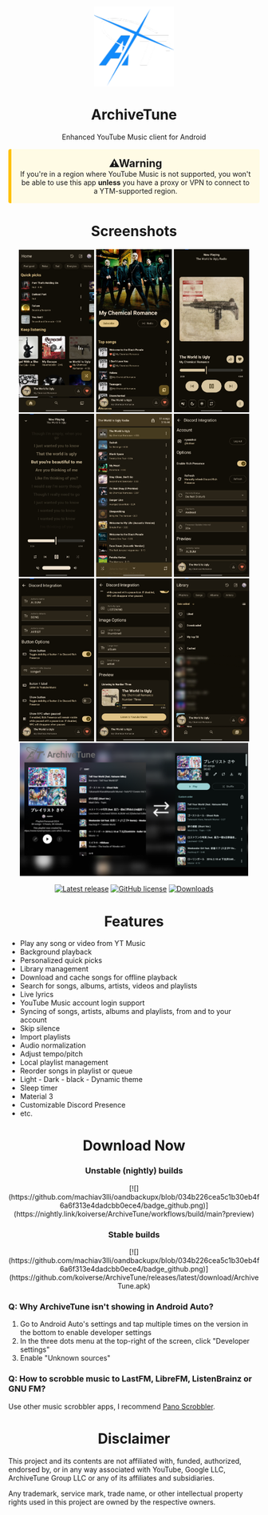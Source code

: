 <div align="center">
<img src="https://github.com/koiverse/ArchiveTune/blob/main/fastlane/metadata/android/en-US/images/icon.png" width="160" height="160" style="display: block; margin: 0 auto"/>
<h1>ArchiveTune</h1>
<p>Enhanced YouTube Music client for Android</p>

  <div style="padding: 16px; margin: 16px 0; background-color: #FFFBE5; border-left: 6px solid #FFC107; border-radius: 4px;">
  <h2 style="margin: 0;"><strong>⚠Warning</strong></h2>
 If you're in a region where YouTube Music is not supported, you won't be able to use this app <strong>unless</strong> you have a proxy or VPN to connect to a YTM-supported region.
  </div>

<h1>Screenshots</h1>

  <img src="https://github.com/koiverse/ArchiveTune/blob/main/fastlane/metadata/android/en-US/images/screenshots/screenshot_1.jpg" width="30%" />
  <img src="https://github.com/koiverse/ArchiveTune/blob/main/fastlane/metadata/android/en-US/images/screenshots/screenshot_2.jpg" width="30%" />
  <img src="https://github.com/koiverse/ArchiveTune/blob/main/fastlane/metadata/android/en-US/images/screenshots/screenshot_3.jpg" width="30%" />

  <img src="https://github.com/koiverse/ArchiveTune/blob/main/fastlane/metadata/android/en-US/images/screenshots/screenshot_4.jpg" width="30%" />
  <img src="https://github.com/koiverse/ArchiveTune/blob/main/fastlane/metadata/android/en-US/images/screenshots/screenshot_5.jpg" width="30%" />
  <img src="https://github.com/koiverse/ArchiveTune/blob/main/fastlane/metadata/android/en-US/images/screenshots/screenshot_6.jpg" width="30%" />
  <img src="https://github.com/koiverse/ArchiveTune/blob/main/fastlane/metadata/android/en-US/images/screenshots/screenshot_7.jpg" width="30%" />
  <img src="https://github.com/koiverse/ArchiveTune/blob/main/fastlane/metadata/android/en-US/images/screenshots/screenshot_8.jpg" width="30%" />
  <img src="https://github.com/koiverse/ArchiveTune/blob/main/fastlane/metadata/android/en-US/images/screenshots/screenshot_9.jpg" width="30%" />
  <img src="https://github.com/koiverse/ArchiveTune/blob/main/fastlane/metadata/android/en-US/images/screenshots/screenshot_features.png" width="91%" />
</p>

[![Latest release](https://img.shields.io/github/v/release/koiverse/ArchiveTune?style=for-the-badge)](https://github.com/koiverse/ArchiveTune/releases)
[![GitHub license](https://img.shields.io/github/license/koiverse/ArchiveTune?style=for-the-badge)](https://github.com/koiverse/ArchiveTune/blob/main/LICENSE)
[![Downloads](https://img.shields.io/github/downloads/koiverse/ArchiveTune/total?style=for-the-badge)](https://github.com/koiverse/ArchiveTune/releases)
</div>

<div align="center">
<h1>Features</h1>
 </div>
 
- Play any song or video from YT Music
- Background playback 
- Personalized quick picks 
- Library management 
- Download and cache songs for offline playback
- Search for songs, albums, artists, videos and playlists
- Live lyrics 
- YouTube Music account login support
- Syncing of songs, artists, albums and playlists, from and to your account
- Skip silence 
- Import playlists 
- Audio normalization 
- Adjust tempo/pitch 
- Local playlist management
- Reorder songs in playlist or queue 
- Light - Dark - black - Dynamic theme
- Sleep timer
- Material 3 
- Customizable Discord Presence
- etc.

<div align="center">
<h1>Download Now</h1>

<h3>Unstable (nightly) builds</h3>
[![](https://github.com/machiav3lli/oandbackupx/blob/034b226cea5c1b30eb4f6a6f313e4dadcbb0ece4/badge_github.png)](https://nightly.link/koiverse/ArchiveTune/workflows/build/main?preview)
<br>
<h3>Stable builds</h3>
[![](https://github.com/machiav3lli/oandbackupx/blob/034b226cea5c1b30eb4f6a6f313e4dadcbb0ece4/badge_github.png)](https://github.com/koiverse/ArchiveTune/releases/latest/download/ArchiveTune.apk)

</div>

<h3> Q: Why ArchiveTune isn't showing in Android Auto? </h3>

1. Go to Android Auto's settings and tap multiple times on the version in the bottom to enable
   developer settings
2. In the three dots menu at the top-right of the screen, click "Developer settings"
3. Enable "Unknown sources"

<h3> Q: How to scrobble music to LastFM, LibreFM, ListenBrainz or GNU FM? </h3>

Use other music scrobbler apps, I recommend [Pano Scrobbler](https://play.google.com/store/apps/details?id=com.arn.scrobble).

</div>

<div align="center">
<h1>Disclaimer</h1>
</div>

This project and its contents are not affiliated with, funded, authorized, endorsed by, or in any way associated with YouTube, Google LLC, ArchiveTune Group LLC or any of its affiliates and subsidiaries.

Any trademark, service mark, trade name, or other intellectual property rights used in this project are owned by the respective owners.
